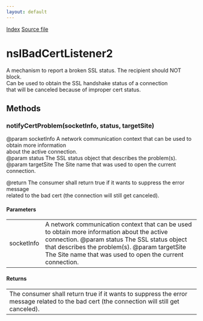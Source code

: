 ```yaml
---
layout: default
---
```

<div id='links'><a href="../index.html">Index</a>
<a href="http://dxr.mozilla.org/mozilla-central/source/security/manager/ssl/public/nsIBadCertListener2.idl">Source file</a>
</div>

# nsIBadCertListener2 #
  
A mechanism to report a broken SSL status. The recipient should NOT block.  
Can be used to obtain the SSL handshake status of a connection  
that will be canceled because of improper cert status.  
  

## Methods ##

### notifyCertProblem(socketInfo, status, targetSite) ###
  
 @param socketInfo A network communication context that can be used to obtain more information  
                   about the active connection.  
 @param status The SSL status object that describes the problem(s).  
 @param targetSite The Site name that was used to open the current connection.  
  
 @return The consumer shall return true if it wants to suppress the error message  
         related to the bad cert (the connection will still get canceled).  
  

#### Parameters ####

<table>

<tr>
<td>socketInfo</td>
<td>A network communication context that can be used to obtain more information  
                   about the active connection.  
 @param status The SSL status object that describes the problem(s).  
 @param targetSite The Site name that was used to open the current connection.  
</td>
</tr>

</table>

#### Returns ####

<table>

<tr>
<td>The consumer shall return true if it wants to suppress the error message  
         related to the bad cert (the connection will still get canceled).  
</td>
</tr>

</table>
